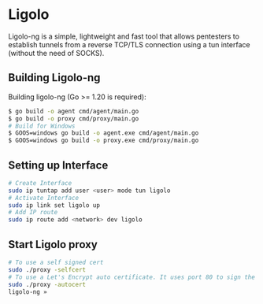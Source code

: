 # Ligolo

Ligolo-ng is a simple, lightweight and fast tool that allows pentesters to establish tunnels from a reverse TCP/TLS connection using a tun interface (without the need of SOCKS).

## Building Ligolo-ng

Building ligolo-ng (Go >= 1.20 is required):

```sh
$ go build -o agent cmd/agent/main.go
$ go build -o proxy cmd/proxy/main.go
# Build for Windows
$ GOOS=windows go build -o agent.exe cmd/agent/main.go
$ GOOS=windows go build -o proxy.exe cmd/proxy/main.go
```

## Setting up Interface

```sh
# Create Interface
sudo ip tuntap add user <user> mode tun ligolo
# Activate Interface
sudo ip link set ligolo up
# Add IP route
sudo ip route add <network> dev ligolo
```

## Start Ligolo proxy

```sh
# To use a self signed cert
sudo ./proxy -selfcert
# To use a Let's Encrypt auto certificate. It uses port 80 to sign the certificate
sudo ./proxy -autocert
ligolo-ng »
```
